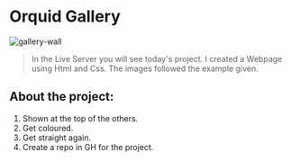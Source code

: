 # Orquid Gallery

![gallery-wall](.././images/gallery-wall.png)

> In the Live Server you will see today's project.
> I created a Webpage using Html and Css.
> The images followed the example given.

## About the project:
1. Shown at the top of the others.
2. Get coloured.
3. Get straight again.
4. Create a repo in GH for the project.